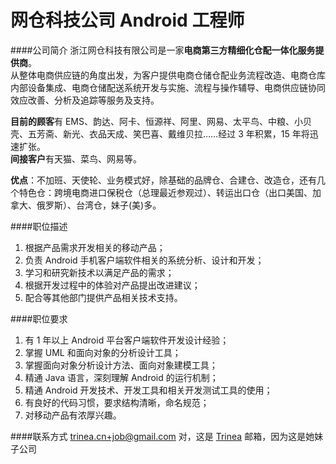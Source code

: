 网仓科技公司 Android 工程师
==========  
####公司简介
浙江网仓科技有限公司是一家**电商第三方精细化仓配一体化服务提供商**。  
从整体电商供应链的角度出发，为客户提供电商仓储仓配业务流程改造、电商仓库内部设备集成、电商仓储配送系统开发与实施、流程与操作辅导、电商供应链协同效应改善、分析及追踪等服务及支持。  

**目前的顾客**有 EMS、韵达、阿卡、恒源祥、阿里、网易、太平鸟、中粮、小贝壳、五芳斋、新光、衣品天成、笑巴喜、戴维贝拉……经过 3 年积累，15 年将迅速扩张。  
**间接客户**有天猫、菜鸟、网易等。  

**优点**：不加班、天使轮、业务模式好，除基础的品牌仓、合建仓、改造仓，还有几个特色仓：跨境电商进口保税仓（总理最近参观过）、转运出口仓（出口美国、加拿大、俄罗斯）、台湾仓，妹子(美)多。  

####职位描述
1. 根据产品需求开发相关的移动产品；  
2. 负责 Android 手机客户端软件相关的系统分析、设计和开发；  
3. 学习和研究新技术以满足产品的需求；  
4. 根据开发过程中的体验对产品提出改进建议；  
5. 配合等其他部门提供产品相关技术支持。  

####职位要求 
1. 有 1 年以上 Android 平台客户端软件开发设计经验；  
2. 掌握 UML 和面向对象的分析设计工具；  
3. 掌握面向对象分析设计方法、面向对象建模工具；  
4. 精通 Java 语言，深刻理解 Android 的运行机制；  
5. 精通 Android 开发技术、开发工具和相关开发测试工具的使用；  
6. 有良好的代码习惯，要求结构清晰，命名规范；  
7. 对移动产品有浓厚兴趣。  

####联系方式
[trinea.cn+job@gmail.com](mailto:trinea.cn+job@gmail.com) 对，这是 [Trinea](https://github.com/Trinea) 邮箱，因为这是她妹子公司

